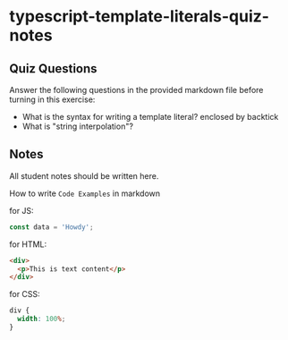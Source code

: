 # typescript-template-literals-quiz-notes

## Quiz Questions

Answer the following questions in the provided markdown file before turning in this exercise:

- What is the syntax for writing a template literal?
  enclosed by backtick
- What is "string interpolation"?

## Notes

All student notes should be written here.

How to write `Code Examples` in markdown

for JS:

```javascript
const data = 'Howdy';
```

for HTML:

```html
<div>
  <p>This is text content</p>
</div>
```

for CSS:

```css
div {
  width: 100%;
}
```
